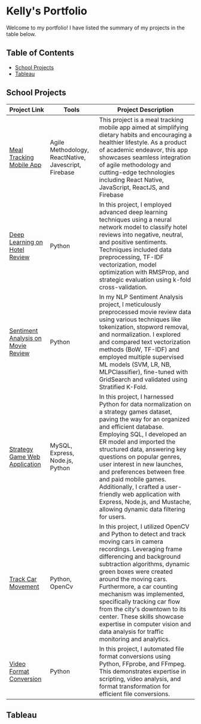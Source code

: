 # Kelly's Portfolio
Welcome to my portfolio! I have listed the summary of my projects in the table below.
## Table of Contents
- [School Projects](#School-Projects)
- [Tableau](#Tableau)
## School Projects
| Project Link | Tools | Project Description |
|--------------|-------|---------------------|
|[Meal Tracking Mobile App](https://github.com/kxychin/HomeChef.git)| Agile Methodology, ReactNative, Javescript, Firebase|This project is a meal tracking mobile app aimed at simplifying dietary habits and encouraging a healthier lifestyle. As a product of academic endeavor, this app showcases seamless integration of agile methodology and cutting-edge technologies including React Native, JavaScript, ReactJS, and Firebase|
|[Deep Learning on Hotel Review](https://github.com/kxychin/HotelReviewClassification.git)|Python |In this project, I employed advanced deep learning techniques using a neural network model to classify hotel reviews into negative, neutral, and positive sentiments. Techniques included data preprocessing, TF-IDF vectorization, model optimization with RMSProp, and strategic evaluation using k-fold cross-validation. |
|[Sentiment Analysis on Movie Review](https://github.com/kxychin/MovieReview.git)|Python|In my NLP Sentiment Analysis project, I meticulously preprocessed movie review data using various techniques like tokenization, stopword removal, and normalization. I explored and compared text vectorization methods (BoW, TF-IDF) and employed multiple supervised ML models (SVM, LR, NB, MLPClassifier), fine-tuned with GridSearch and validated using Stratified K-Fold.|
|[Strategy Game Web Application](https://github.com/kxychin/StrategyGame.git)| MySQL, Express, Node.js, Python| In this project, I harnessed Python for data normalization on a strategy games dataset, paving the way for an organized and efficient database. Employing SQL, I developed an ER model and imported the structured data, answering key questions on popular genres, user interest in new launches, and preferences between free and paid mobile games. Additionally, I crafted a user-friendly web application with Express, Node.js, and Mustache, allowing dynamic data filtering for users.|
|[Track Car Movement](https://github.com/kxychin/TrackCar.git)|Python, OpenCv|In this project, I utilized OpenCV and Python to detect and track moving cars in camera recordings. Leveraging frame differencing and background subtraction algorithms, dynamic green boxes were created around the moving cars. Furthermore, a car counting mechanism was implemented, specifically tracking car flow from the city's downtown to its center. These skills showcase expertise in computer vision and data analysis for traffic monitoring and analytics.|
|[Video Format Conversion](https://github.com/kxychin/VideoFormat.git)|Python|In this project, I automated file format conversions using Python, FFprobe, and FFmpeg. This demonstrates expertise in scripting, video analysis, and format transformation for efficient file conversions.|

## Tableau

